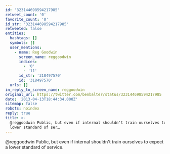 ```yaml
---
id: '323144698594217985'
retweet_count: '0'
favorite_count: '0'
id_str: '323144698594217985'
retweeted: false
entities:
  hashtags: []
  symbols: []
  user_mentions:
    - name: Reg Goodwin
      screen_name: reggoodwin
      indices:
        - '0'
        - '11'
      id_str: '318497570'
      id: '318497570'
  urls: []
in_reply_to_screen_name: reggoodwin
original_url: https://twitter.com/benbalter/status/323144698594217985
date: '2013-04-13T18:44:34.000Z'
sitemap: false
robots: noindex
reply: true
title: >-
  @reggoodwin Public, but even if internal shouldn't train ourselves to expect a
  lower standard of ser…
---
```


@reggoodwin Public, but even if internal shouldn't train ourselves to expect a lower standard of service.